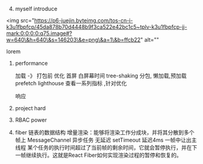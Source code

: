 
4. myself introduce
     <title>Document</title>
</head>

<body>

  <img src="https://p6-juejin.byteimg.com/tos-cn-i-k3u1fbpfcp/45da878b70d4448b9f3ca522e42bc1c5~tplv-k3u1fbpfcp-jj-mark:0:0:0:0:q75.image#?w=640\&h=640\&s=146203\&e=png\&a=1\&b=ffcb22" alt=""
  >

  <!-- <img src="https://mv01.jiaoliuqu.com/1665845995458dNYNT3YSJD" alt="" srcset=""> -->

  <div id="contain">
    lorem 
  </div>   

1. performance

   加载 -》 打包前 优化 首屏 白屏幕时间 tree-shaking 分包, 懒加载,预加载prefetch 
   lighthouse 查看一系列指标 ,针对优化
   
   响应 

2. project hard

3. RBAC power


4.  fiber 链表的数据结构 增量渲染：能够将渲染工作分成块，并将其分散到多个帧上
      MessageChannel 异步任务 无延迟 setTimeout 延迟4ms
      一帧中让出主线程 
      某个任务的执行时间超过了当前帧的剩余时间，它就会暂停执行，并在下一帧继续执行。这就是React Fiber如何实现渲染过程的暂停和恢复的。